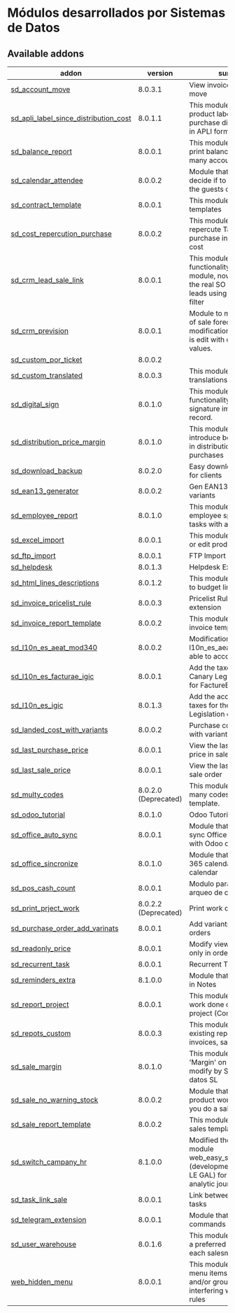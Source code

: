 Módulos desarrollados por Sistemas de Datos
===========================================

Available addons
---------------
addon | version | summary
--- | --- | ---
[sd_account_move](sd_account_move/) | 8.0.3.1 | View invoice in account move
[sd_apli_label_since_distribution_cost](sd_apli_label_since_distriburion_cost/) | 8.0.1.1 | This module allows print product labels since purchase distribution cost in APLI format
[sd_balance_report](sd_balance_report/) | 8.0.0.1 | This module repair error to print balance with too many accounts
[sd_calendar_attendee](sd_calendar_attendee/) | 8.0.0.2 | Module that allows to decide if to send mail to the guests of the meetings. 
[sd_contract_template](sd_contract_template/) | 8.0.0.1 | This module allow contract templates
[sd_cost_repercution_purchase](sd_cost_repercurion_purchase/) | 8.0.0.2 | This module allows to repercute Tax or discount purchase in the product cost
[sd_crm_lead_sale_link](sd_crm_lead_sale_link/) | 8.0.0.1 | This module fix functionality from parent module, now we can see the real SO from each leads using origin field as filter
[sd_crm_prevision](sd_crm_prevision/) | 8.0.0.1 | Module to modify function of sale forecast. With this modification, sale forecast is edit with opportunities values.
[sd_custom_por_ticket](sd_custom_pos_ticket/) | 8.0.0.2 |
[sd_custom_translated](sd_custom_translated/) | 8.0.0.3 | This module edit the translations in buttons
[sd_digital_sign](sd_digital_sign/) | 8.0.1.0 | This module provides the functionality to store digital signature image for a record.
[sd_distribution_price_margin](sd_distriburion_price_margin/) | 8.0.1.0 | This module allows introduce benefits margin in distribution cost of purchases
[sd_download_backup](sd_download_backup/) | 8.0.2.0 | Easy download backups for clients
[sd_ean13_generator](sd_ean13_generator/) | 8.0.0.2 | Gen EAN13 for product variants
[sd_employee_report](sd_employee_report/) | 8.0.1.0 | This module allows print employee spending in tasks with a period.
[sd_excel_import](sd_excel_import/) | 8.0.0.1 | This module allows import or edit product from Excel.
[sd_ftp_import](sd_ftp_import/) | 8.0.0.1 | FTP Import
[sd_helpdesk](sd_helpdesk/) | 8.0.1.3 | Helpdesk Extension
[sd_html_lines_descriptions](sd_html_lines_descriptions/) | 8.0.1.2 | This module adds rich text to budget lines.
[sd_invoice_pricelist_rule](sd_invoice_pricelist_rule/) | 8.0.0.3 | Pricelist Rules - Invoice extension
[sd_invoice_report_template](sd_invoice_report_template/) | 8.0.0.2 | This module allow reports invoice templates
[sd_l10n_es_aeat_mod340](sd_l10n_es_aeat_mod340/) | 8.0.0.2 | Modification the module l10n_es_aeat_mod340 to able to account for import
[sd_l10n_es_facturae_igic](sd_l10n_es_faacturae_igic/) | 8.0.0.1 | Add the taxes for the Canary Legislation of IGIC for FactureE module.
[sd_l10n_es_igic](sd_l10n_es_igic/) | 8.0.1.3 | Add the accounts and taxes for the Canary Legislation of IGIC.
[sd_landed_cost_with_variants](sd_landed_cost_with_variant/) | 8.0.0.2 | Purchase cost distribution with variants
[sd_last_purchase_price](sd_last_purchase_price/) | 8.0.0.1 | View the last purchase price in sale order
[sd_last_sale_price](sd_last_sale_price/) | 8.0.0.1 | View the last sale price in sale order
[sd_multy_codes](sd_multy_codes/) | 8.0.2.0 (Deprecated)| This module allows save many codes in product template.
[sd_odoo_tutorial](sd_odoo_tutorial/) | 8.0.1.0 | Odoo Tutorials
[sd_office_auto_sync](sd_office_auto_sync/) | 8.0.0.1 | Module that automatical sync Office 365 calendar with Odoo calendar
[sd_office_sincronize](sd_office_sincronize/) | 8.0.1.0 | Module that sync Office 365 calendar with Odoo calendar
[sd_pos_cash_count](sd_pos_cash_count/) | 8.0.0.1 | Modulo para realizar el arqueo de caja
[sd_print_prject_work](sd_print_project_work/) | 8.0.2.2 (Deprecated) | Print work done in project
[sd_purchase_order_add_varinats](sd_purchase_order_add_variants/) | 8.0.0.1 | Add variants in purchase orders
[sd_readonly_price](sd_readonly_price/) | 8.0.0.1 | Modify view: price read only in order_line
[sd_recurrent_task](sd_recurrent_task/) | 8.0.0.1 | Recurrent Task
[sd_reminders_extra](sd_reminders_extra/) | 8.1.0.0 | Module that add reminders in Notes
[sd_report_project](sd_report_project/) | 8.0.0.1 | This module allows print work done or task in project (Contract)
[sd_repots_custom](sd_repots_custom/) | 8.0.0.3 | This module modifies the existing reports for invoices, sales, purchases
[sd_sale_margin](sd_sale_margin/) | 8.0.1.0 | This module adds the 'Margin' on sales order, modify by Sistemas de datos SL
[sd_sale_no_warning_stock](sd_sale_no_warning_stock/) | 8.0.0.2 | Module that modifies the product workflow when you do a sale order
[sd_sale_report_template](sd_sale_report_template/) | 8.0.0.2 | This module allow reports sales templates 
[sd_switch_campany_hr](sd_switch_company_hr/) | 8.1.0.0 | Modified the original module web_easy_switch_company (development by Sylvain LE GAL) for actualiced the analytic journal in HR users
[sd_task_link_sale](sd_task_link_sale/) | 8.0.0.1 | Link between sale and tasks
[sd_telegram_extension](sd_telegram_extension/) | 8.0.0.1 | Module that add commands for telegram api
[sd_user_warehouse](sd_user_warehouse/) | 8.0.1.6 | This module allows define a preferred warehouse for each salesman/user
[web_hidden_menu](web_hidden_menu/) | 8.0.0.1 | This module allows to hide menu items for some users and/or groups, without interfering with access rules